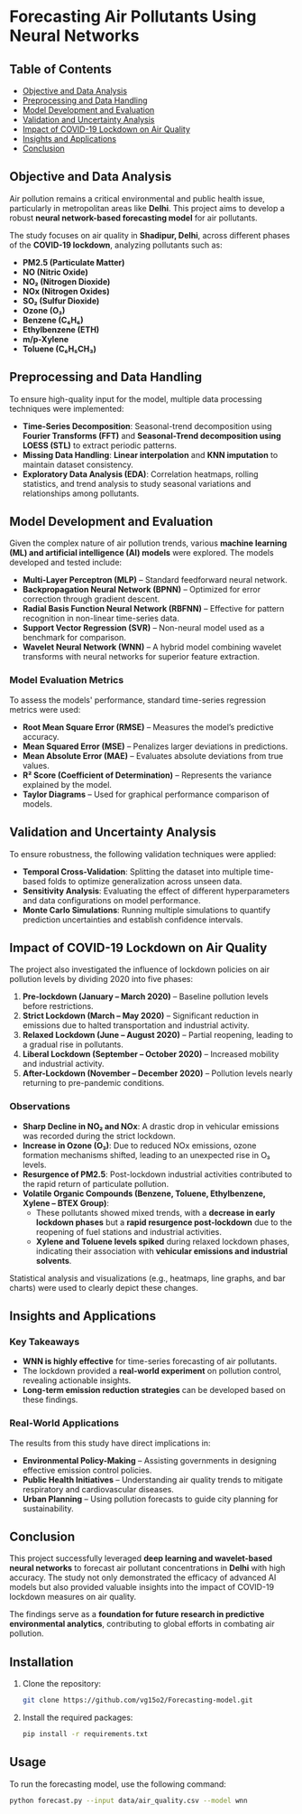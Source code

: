 # Forecasting Air Pollutants Using Neural Networks  

## Table of Contents
- [Objective and Data Analysis](#objective-and-data-analysis)
- [Preprocessing and Data Handling](#preprocessing-and-data-handling)
- [Model Development and Evaluation](#model-development-and-evaluation)
- [Validation and Uncertainty Analysis](#validation-and-uncertainty-analysis)
- [Impact of COVID-19 Lockdown on Air Quality](#impact-of-covid-19-lockdown-on-air-quality)
- [Insights and Applications](#insights-and-applications)
- [Conclusion](#conclusion)

## Objective and Data Analysis  
Air pollution remains a critical environmental and public health issue, particularly in metropolitan areas like **Delhi**. This project aims to develop a robust **neural network-based forecasting model** for air pollutants.

The study focuses on air quality in **Shadipur, Delhi**, across different phases of the **COVID-19 lockdown**, analyzing pollutants such as:  
- **PM2.5 (Particulate Matter)**  
- **NO (Nitric Oxide)**  
- **NO₂ (Nitrogen Dioxide)**  
- **NOx (Nitrogen Oxides)**  
- **SO₂ (Sulfur Dioxide)**  
- **Ozone (O₃)**  
- **Benzene (C₆H₆)**  
- **Ethylbenzene (ETH)**  
- **m/p-Xylene**  
- **Toluene (C₆H₅CH₃)**  

## Preprocessing and Data Handling  
To ensure high-quality input for the model, multiple data processing techniques were implemented:  
- **Time-Series Decomposition**: Seasonal-trend decomposition using **Fourier Transforms (FFT)** and **Seasonal-Trend decomposition using LOESS (STL)** to extract periodic patterns.  
- **Missing Data Handling**: **Linear interpolation** and **KNN imputation** to maintain dataset consistency.  
- **Exploratory Data Analysis (EDA)**: Correlation heatmaps, rolling statistics, and trend analysis to study seasonal variations and relationships among pollutants.  

## Model Development and Evaluation  
Given the complex nature of air pollution trends, various **machine learning (ML) and artificial intelligence (AI) models** were explored. The models developed and tested include:  
- **Multi-Layer Perceptron (MLP)** – Standard feedforward neural network.  
- **Backpropagation Neural Network (BPNN)** – Optimized for error correction through gradient descent.  
- **Radial Basis Function Neural Network (RBFNN)** – Effective for pattern recognition in non-linear time-series data.  
- **Support Vector Regression (SVR)** – Non-neural model used as a benchmark for comparison.  
- **Wavelet Neural Network (WNN)** – A hybrid model combining wavelet transforms with neural networks for superior feature extraction.  

### Model Evaluation Metrics  
To assess the models' performance, standard time-series regression metrics were used:  
- **Root Mean Square Error (RMSE)** – Measures the model’s predictive accuracy.  
- **Mean Squared Error (MSE)** – Penalizes larger deviations in predictions.  
- **Mean Absolute Error (MAE)** – Evaluates absolute deviations from true values.  
- **R² Score (Coefficient of Determination)** – Represents the variance explained by the model.  
- **Taylor Diagrams** – Used for graphical performance comparison of models.  

## Validation and Uncertainty Analysis  
To ensure robustness, the following validation techniques were applied:  
- **Temporal Cross-Validation**: Splitting the dataset into multiple time-based folds to optimize generalization across unseen data.  
- **Sensitivity Analysis**: Evaluating the effect of different hyperparameters and data configurations on model performance.  
- **Monte Carlo Simulations**: Running multiple simulations to quantify prediction uncertainties and establish confidence intervals.  

## Impact of COVID-19 Lockdown on Air Quality  
The project also investigated the influence of lockdown policies on air pollution levels by dividing 2020 into five phases:  
1. **Pre-lockdown (January – March 2020)** – Baseline pollution levels before restrictions.  
2. **Strict Lockdown (March – May 2020)** – Significant reduction in emissions due to halted transportation and industrial activity.  
3. **Relaxed Lockdown (June – August 2020)** – Partial reopening, leading to a gradual rise in pollutants.  
4. **Liberal Lockdown (September – October 2020)** – Increased mobility and industrial activity.  
5. **After-Lockdown (November – December 2020)** – Pollution levels nearly returning to pre-pandemic conditions.  

### Observations  
- **Sharp Decline in NO₂ and NOx**: A drastic drop in vehicular emissions was recorded during the strict lockdown.  
- **Increase in Ozone (O₃)**: Due to reduced NOx emissions, ozone formation mechanisms shifted, leading to an unexpected rise in O₃ levels.  
- **Resurgence of PM2.5**: Post-lockdown industrial activities contributed to the rapid return of particulate pollution.  
- **Volatile Organic Compounds (Benzene, Toluene, Ethylbenzene, Xylene – BTEX Group)**:  
  - These pollutants showed mixed trends, with a **decrease in early lockdown phases** but a **rapid resurgence post-lockdown** due to the reopening of fuel stations and industrial activities.  
  - **Xylene and Toluene levels spiked** during relaxed lockdown phases, indicating their association with **vehicular emissions and industrial solvents**.  

Statistical analysis and visualizations (e.g., heatmaps, line graphs, and bar charts) were used to clearly depict these changes.  

## Insights and Applications  
### Key Takeaways  
- **WNN is highly effective** for time-series forecasting of air pollutants.  
- The lockdown provided a **real-world experiment** on pollution control, revealing actionable insights.  
- **Long-term emission reduction strategies** can be developed based on these findings.  

### Real-World Applications  
The results from this study have direct implications in:  
- **Environmental Policy-Making** – Assisting governments in designing effective emission control policies.  
- **Public Health Initiatives** – Understanding air quality trends to mitigate respiratory and cardiovascular diseases.  
- **Urban Planning** – Using pollution forecasts to guide city planning for sustainability.  

## Conclusion  
This project successfully leveraged **deep learning and wavelet-based neural networks** to forecast air pollutant concentrations in **Delhi** with high accuracy. The study not only demonstrated the efficacy of advanced AI models but also provided valuable insights into the impact of COVID-19 lockdown measures on air quality.

The findings serve as a **foundation for future research in predictive environmental analytics**, contributing to global efforts in combating air pollution.  

## Installation
1. Clone the repository:
    ```bash
    git clone https://github.com/vg15o2/Forecasting-model.git
    ```
2. Install the required packages:
    ```bash
    pip install -r requirements.txt
    ```

## Usage
To run the forecasting model, use the following command:
```bash
python forecast.py --input data/air_quality.csv --model wnn
